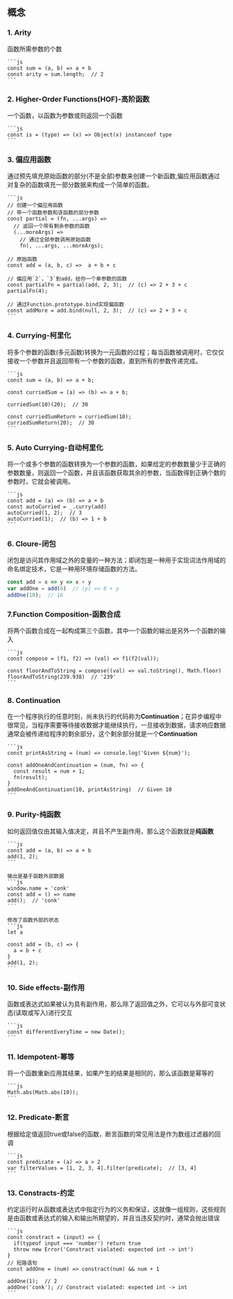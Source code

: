 ## 概念

### 1. Arity
  函数所需参数的个数

    ```js
    const sum = (a, b) => a + b
    const arity = sum.length;  // 2
    ```

### 2. Higher-Order Functions(HOF)-高阶函数
  一个函数，以函数为参数或则返回一个函数

    ```js
    const is = (type) => (x) => Object(x) instanceof type
    ```

### 3. 偏应用函数
  通过预先填充原始函数的部分(不是全部)参数来创建一个新函数,偏应用函数通过对复杂的函数填充一部分数据来构成一个简单的函数。

    ```js
    // 创建一个偏应用函数
    // 带一个函数参数和该函数的部分参数
    const partial = (fn, ...args) => 
      // 返回一个带有剩余参数的函数
      (...moreArgs) => 
        // 通过全部参数调用原始函数
        fn(, ...args, ...moreArgs); 
    
    // 原始函数
    const add = (a, b, c) =>  a + b + c

    // 偏应用`2`，`3`到add，给你一个单参数的函数
    const partialFn = partial(add, 2, 3);  // (c) => 2 + 3 + c
    partialFn(4);

    // 通过Function.prototype.bind实现偏函数
    const addMore = add.bind(null, 2, 3);  // (c) => 2 + 3 + c
    ```

### 4. Currying-柯里化
  将多个参数的函数(多元函数)转换为一元函数的过程；每当函数被调用时，它仅仅接收一个参数并且返回带有一个参数的函数，直到所有的参数传递完成。

    ```js
    const sum = (a, b) => a + b;

    const curriedSum = (a) => (b) => a + b;

    curriedSum(10)(20);  // 30

    const curriedSumReturn = curriedSum(10);
    curriedSumReturn(20);  // 30
    ```

### 5. Auto Currying-自动柯里化
  将一个或多个参数的函数转换为一个参数的函数，如果给定的参数数量少于正确的参数数量，则返回一个函数，并且该函数获取其余的参数，当函数得到正确个数的参数时，它就会被调用。

    ```js
    const add = (a) => (b) => a + b
    const autoCurried = _.curry(add)
    autoCurried(1, 2);  // 3
    autoCurried(1);  // (b) => 1 + b
    ```

### 6. Cloure-闭包
  闭包是访问其作用域之外的变量的一种方法；即闭包是一种用于实现词法作用域的命名绑定技术，它是一种用环境存储函数的方法。

  ```js
  const add = x => y => x + y
  var addOne = add(6)  // (y) => 6 + y
  addOne(10);  // 16
  ```


### 7.Function Composition-函数合成
  将两个函数合成在一起构成第三个函数，其中一个函数的输出是另外一个函数的输入
  
    ```js
    const compose = (f1, f2) => (val) => f1(f2(val));

    const floorAndToString = compose((val) => val.toString(), Math.floor)
    floorAndToString(239.938)  // '239'
    ```

### 8. Continuation
  在一个程序执行的任意时刻，尚未执行的代码称为**Continuation**；在异步编程中很常见，当程序需要等待接收数据才能继续执行，一旦接收到数据，请求响应数据通常会被传递给程序的剩余部分，这个剩余部分就是一个**Continuation**

    ```js
    const printAsString = (num) => console.log('Given ${num}');

    const addOneAndContinuation = (num, fn) => {
      const result = num + 1;
      fn(result);
    }
    addOneAndContinuation(10, printAsString)  // Given 10
    ```  

### 9. Purity-纯函数
  如何返回值仅由其输入值决定，并且不产生副作用，那么这个函数就是**纯函数**

    ```js
    const add = (a, b) => a + b
    add(1, 2);
    ```

    输出是基于函数外部数据
    ```js
    window.name = 'conk'
    const add = () => name
    add();  // 'conk'
    ```

    修改了函数外部的状态
    ```js
    let a

    const add = (b, c) => {
      a = b + c
    }
    add(1, 2);
    ``` 

### 10. Side effects-副作用
  函数或表达式如果被认为具有副作用，那么除了返回值之外，它可以与外部可变状态(读取或写入)进行交互

    ```js
    const differentEveryTime = new Date();
    ```

### 11. Idempotent-幂等
  将一个函数重新应用其结果，如果产生的结果是相同的，那么该函数是幂等的

    ```js
    Math.abs(Math.abs(10));
    ```

### 12. Predicate-断言
  根据给定值返回true或false的函数，断言函数的常见用法是作为数组过滤器的回调

    ```js
    const predicate = (a) => a > 2
    var filterValues = [1, 2, 3, 4].filter(predicate);  // [3, 4]
    ```

### 13. Constracts-约定
  约定运行时从函数或表达式中指定行为的义务和保证，这就像一组规则，这些规则是由函数或表达式的输入和输出所期望的，并且当违反契约时，通常会抛出错误

    ```js
    const constract = (input) => {
      if(typeof input === 'number') return true
      throw new Error('Constract violated: expected int -> int')
    }
    // 短路语句
    const addOne = (num) => constract(num) && num + 1

    addOne(1);  // 2
    addOne('conk'); // Constract violated: expected int -> int
    ```